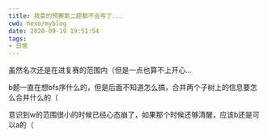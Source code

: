 ```yaml
---
title: 我菜的预赛第二题都不会写了...
cwd: hexo/myblog
date: 2020-09-19 19:51:54
tags:
- 日常
---
```


虽然名次还是在进复赛的范围内（但是一点也算不上开心...

b题一直在想bfs序什么的，但是后面不知道怎么搞，合并两个子树上的信息要怎么合并什么的（

意识到w的范围很小的时候已经心态崩了，如果那个时候还够清醒，应该b还是可以a的（

